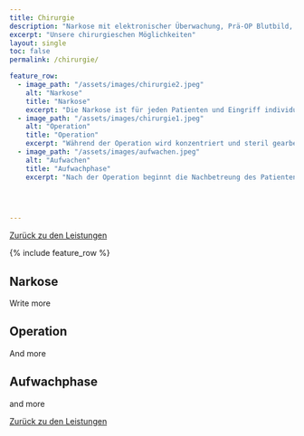 ```yaml
---
title: Chirurgie
description: "Narkose mit elektronischer Überwachung, Prä-OP Blutbild, von Kastration bis Tumorentfernung"
excerpt: "Unsere chirurgieschen Möglichkeiten"
layout: single
toc: false
permalink: /chirurgie/

feature_row:
  - image_path: "/assets/images/chirurgie2.jpeg"
    alt: "Narkose"
    title: "Narkose"
    excerpt: "Die Narkose ist für jeden Patienten und Eingriff individuell berechnet. Die Devise ist 'So viel wie nötig, so wenig wie möglich.'"
  - image_path: "/assets/images/chirurgie1.jpeg"
    alt: "Operation"
    title: "Operation"
    excerpt: "Während der Operation wird konzentriert und steril gearbeitet. "
  - image_path: "/assets/images/aufwachen.jpeg"
    alt: "Aufwachen"
    title: "Aufwachphase"
    excerpt: "Nach der Operation beginnt die Nachbetreung des Patienten. Uns ist dabei wichtig, dass das Tier nie allein ist. Es wird durchgehend ärztlich betreut."

  

    
---
```


<i class="fa-solid fa-arrow-left-long"></i> [Zurück zu den Leistungen](/leistungen/)

{% include feature_row %}

## Narkose

Write more



## Operation

And more

## Aufwachphase

and more

<i class="fa-solid fa-arrow-left-long"></i> [Zurück zu den Leistungen](/leistungen/)